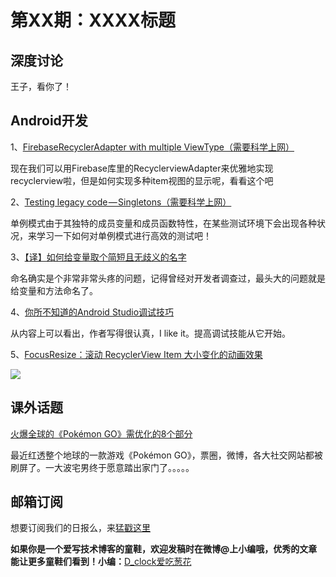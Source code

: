 # 第XX期：XXXX标题

## 深度讨论

[]()

王子，看你了！

## Android开发

1、[FirebaseRecyclerAdapter with multiple ViewType（需要科学上网）](https://medium.com/chanse-games-developers/firebaserecycleradapter-with-multiple-viewtype-31b622d9ef5a#.e28wo7ngo)

现在我们可以用Firebase库里的RecyclerviewAdapter来优雅地实现recyclerview啦，但是如何实现多种item视图的显示呢，看看这个吧

2、[Testing legacy code — Singletons（需要科学上网）](https://medium.com/@corneliu/testing-legacy-code-singletons-d5a4741a2e4c#.e10hq6awd)

单例模式由于其独特的成员变量和成员函数特性，在某些测试环境下会出现各种状况，来学习一下如何对单例模式进行高效的测试吧！

3、[【译】如何给变量取个简短且无歧义的名字](http://yemengying.com/2016/06/25/cleanCode4naming/)

命名确实是个非常非常头疼的问题，记得曾经对开发者调查过，最头大的问题就是给变量和方法命名了。

4、[你所不知道的Android Studio调试技巧](http://www.jianshu.com/p/011eb88f4e0d)

从内容上可以看出，作者写得很认真，I like it。提高调试技能从它开始。

5、[FocusResize：滚动 RecyclerView Item 大小变化的动画效果](https://github.com/borjabravo10/FocusResize)

![](https://github.com/borjabravo10/FocusResize/raw/master/resources/focusResize.gif)

## 课外话题

[火爆全球的《Pokémon GO》需优化的8个部分](http://geek.csdn.net/news/detail/87940)

最近红透整个地球的一款游戏《Pokémon GO》，票圈，微博，各大社交网站都被刷屏了。一大波宅男终于愿意踏出家门了。。。。。


## 邮箱订阅

想要订阅我们的日报么，来[猛戳这里](http://list.qq.com/cgi-bin/qf_invite?id=d469993d2c888e971c0fbb2309c4d84256968386b126b967)

**如果你是一个爱写技术博客的童鞋，欢迎发稿时在微博@上小编哦，优秀的文章能让更多童鞋们看到！小编：**[D_clock爱吃葱花](http://weibo.com/2480694892/profile?rightmod=1&wvr=6&mod=personinfo&is_all=1)
